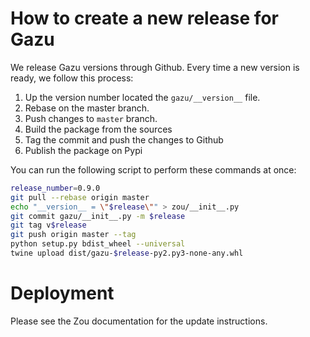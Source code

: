 # How to create a new release for Gazu

We release Gazu versions through Github. Every time a new version is ready, we
follow this process:

1. Up the version number located the `gazu/__version__` file.
2. Rebase on the master branch.
2. Push changes to `master` branch.
3. Build the package from the sources
4. Tag the commit and push the changes to Github
5. Publish the package on Pypi

You can run the following script to perform these commands at once:

```bash
release_number=0.9.0
git pull --rebase origin master
echo "__version__ = \"$release\"" > zou/__init__.py
git commit gazu/__init__.py -m $release
git tag v$release
git push origin master --tag
python setup.py bdist_wheel --universal
twine upload dist/gazu-$release-py2.py3-none-any.whl
```

# Deployment

Please see the Zou documentation for the update instructions.
